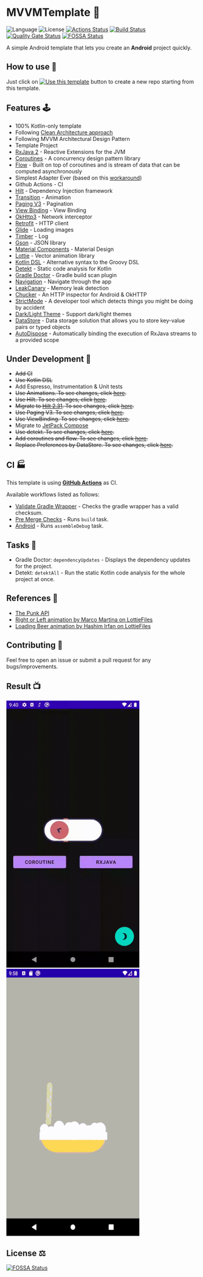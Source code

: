 # MVVMTemplate 🧞‍

![Language](https://img.shields.io/github/languages/top/Drjacky/MVVMTemplate?color=blue&logo=kotlin) ![License](https://img.shields.io/github/license/Drjacky/MVVMTemplate?logo=MIT) [![Actions Status](https://github.com/Drjacky/MVVMTemplate/workflows/Pre%20Merge%20Checks/badge.svg)](https://github.com/Drjacky/MVVMTemplate/actions) [![Build Status](https://github.com/Drjacky/MVVMTemplate/workflows/Android%20CI/badge.svg)](https://github.com/Drjacky/MVVMTemplate/actions) [![Quality Gate Status](https://sonarcloud.io/api/project_badges/measure?project=Drjacky_MVVMTemplate&metric=alert_status)](https://sonarcloud.io/dashboard?id=Drjacky_MVVMTemplate)
[![FOSSA Status](https://app.fossa.com/api/projects/git%2Bgithub.com%2FDrjacky%2FMVVMTemplate.svg?type=shield)](https://app.fossa.com/projects/git%2Bgithub.com%2FDrjacky%2FMVVMTemplate?ref=badge_shield)
<!-- [![Known Vulnerabilities](https://snyk.io/test/github/Drjacky/MVVMTemplate/badge.svg)](https://snyk.io/test/github/Drjacky/MVVMTemplate) Snyk doesn't support kotlin dsl -->
A simple Android template that lets you create an **Android** project quickly. 

## How to use 👣

Just click on [![Use this template](https://img.shields.io/badge/-Use%20this%20template-brightgreen)](https://github.com/Drjacky/MVVMTemplate/generate) button to create a new repo starting from this template.

## Features 🕹

- 100% Kotlin-only template
- Following [Clean Architecture approach](https://proandroiddev.com/mvvm-with-clean-architecture-c2c021e05c89)
- Following MVVM Architectural Design Pattern
- Template Project
- [RxJava 2](https://github.com/ReactiveX/RxJava) - Reactive Extensions for the JVM
- [Coroutines](https://developer.android.com/kotlin/coroutines) - A concurrency design pattern library
- [Flow](https://developer.android.com/kotlin/flow) - Built on top of coroutines and is stream of data that can be computed asynchronously
- Simplest Adapter Ever (based on this [workaround](https://proandroiddev.com/the-best-android-recycler-adapter-youve-ever-seen-probably-177e25279a28))
- Github Actions - CI
- [Hilt](https://dagger.dev/hilt/) - Dependency Injection framework
- [Transition](https://developer.android.com/guide/navigation/navigation-animate-transitions) - Animation
- [Paging V3](https://developer.android.com/topic/libraries/architecture/paging/v3-overview) - Pagination
- [View Binding](https://developer.android.com/topic/libraries/view-binding) - View Binding
- [OkHttp3](https://github.com/square/okhttp) - Network interceptor
- [Retrofit](https://github.com/square/retrofit) - HTTP client
- [Glide](https://github.com/bumptech/glide) - Loading images
- [Timber](https://github.com/JakeWharton/timber) - Log
- [Gson](https://github.com/google/gson) - JSON library
- [Material Components](https://github.com/material-components/material-components-android) - Material Design
- [Lottie](https://airbnb.design/lottie/) - Vector animation library
- [Kotlin DSL](https://docs.gradle.org/current/userguide/kotlin_dsl.html) - Alternative syntax to the Groovy DSL
- [Detekt](https://github.com/detekt/detekt) - Static code analysis for Kotlin
- [Gradle Doctor](https://github.com/runningcode/gradle-doctor) - Gradle build scan plugin
- [Navigation](https://developer.android.com/guide/navigation) - Navigate through the app
- [LeakCanary](https://square.github.io/leakcanary/) - Memory leak detection
- [Chucker](https://github.com/ChuckerTeam/chucker) - An HTTP inspector for Android & OkHTTP
- [StrictMode](https://developer.android.com/reference/android/os/StrictMode) - A developer tool which detects things you might be doing by accident
- [Dark/Light Theme](https://developer.android.com/guide/topics/ui/look-and-feel/darktheme) - Support dark/light themes
- [DataStore](https://developer.android.com/topic/libraries/architecture/datastore) - Data storage solution that allows you to store key-value pairs or typed objects
- [AutoDispose](https://uber.github.io/AutoDispose/) - Automatically binding the execution of RxJava streams to a provided scope

## Under Development 🚧

- ~~Add CI~~
- ~~Use Kotlin DSL~~
- Add Espresso, Instrumentation & Unit tests
- ~~Use Animations. To see changes, click [here](https://github.com/Drjacky/MVVMTemplate/commit/2fc51ef6ff82c4d43168e3ae0124a30c4ec3bfff).~~
- ~~Use Hilt. To see changes, click [here](https://github.com/Drjacky/MVVMTemplate/commit/b8af89bb74e5d615e9704c9f3ce35befd11811ea).~~
- ~~Migrate to [Hilt 2.31](https://github.com/google/dagger/releases/tag/dagger-2.31). To see changes, click [here](https://github.com/Drjacky/MVVMTemplate/commit/792d2ba54d214b3ef10862777fc386e7be5790f4).~~
- ~~Use Paging V3. To see changes, click [here](https://github.com/Drjacky/MVVMTemplate/pull/4/files).~~
- ~~Use ViewBinding. To see changes, click [here](https://github.com/Drjacky/MVVMTemplate/commit/cfc907532fa991cd8de3b295644bfdff88d67ceb).~~
- Migrate to [JetPack Compose](https://developer.android.com/jetpack/compose)
- ~~Use detekt. To see changes, click [here](https://github.com/Drjacky/MVVMTemplate/pull/6/files).~~
- ~~Add coroutines and flow. To see changes, click [here](https://github.com/Drjacky/MVVMTemplate/pull/7/files).~~
- ~~Replace Preferences by DataStore. To see changes, click [here](https://github.com/Drjacky/MVVMTemplate/commit/285892ce098e2a069324910a213b78cac2e643e8).~~

## CI 🏭

This template is using [**GitHub Actions**](https://github.com/Drjacky/MVVMTemplate/actions) as CI.

Available workflows listed as follows:
- [Validate Gradle Wrapper](.github/workflows/gradlew-validation.yml) - Checks the gradle wrapper has a valid checksum.
- [Pre Merge Checks](.github/workflows/pre-merge.yml) - Runs `build` task. 
- [Android](.github/workflows/android.yml) - Runs `assembleDebug` task.

## Tasks 🔧

- Gradle Doctor: `dependencyUpdates` -  Displays the dependency updates for the project.
- Detekt: `detektAll` - Run the static Kotlin code analysis for the whole project at once.

## References 🧷

- [The Punk API](https://punkapi.com/)
- [Right or Left animation by Marco Martina on LottieFiles](https://lottiefiles.com/21141-right-or-left)
- [Loading Beer animation by Hashim Irfan on LottieFiles](https://lottiefiles.com/30697-loading-beer-animation)

## Contributing 🤝

Feel free to open an issue or submit a pull request for any bugs/improvements.

## Result 📺
<img src="https://raw.githubusercontent.com/Drjacky/MVVMTemplate/master/path.gif" width="350px" height="700px" /> <img src="https://raw.githubusercontent.com/Drjacky/MVVMTemplate/master/list.gif" width="350px" height="700px" />

## License ⚖️
[![FOSSA Status](https://app.fossa.com/api/projects/git%2Bgithub.com%2FDrjacky%2FMVVMTemplate.svg?type=large)](https://app.fossa.com/projects/git%2Bgithub.com%2FDrjacky%2FMVVMTemplate?ref=badge_large)